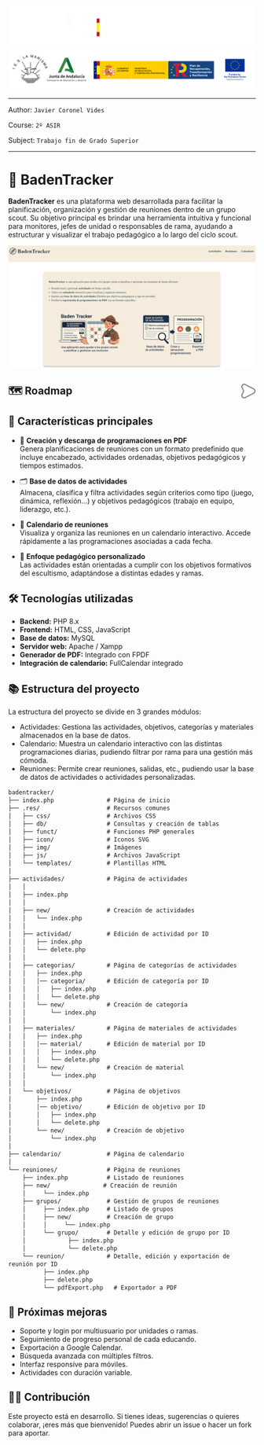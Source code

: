 ![](https://raw.githubusercontent.com/jcorvid509/.resGen/9cf65965f880c39d5e634d73522a6d656c4ea501/_bannerD.png#gh-dark-mode-only)
![](https://raw.githubusercontent.com/jcorvid509/.resGen/9cf65965f880c39d5e634d73522a6d656c4ea501/_bannerL.png#gh-light-mode-only)

---

Author: `Javier Coronel Vides`

Course: `2º ASIR`

Subject: `Trabajo fin de Grado Superior`

---

# 🧭 BadenTracker

**BadenTracker** es una plataforma web desarrollada para facilitar la planificación, organización y gestión de reuniones dentro de un grupo scout. Su objetivo principal es brindar una herramienta intuitiva y funcional para monitores, jefes de unidad o responsables de rama, ayudando a estructurar y visualizar el trabajo pedagógico a lo largo del ciclo scout.

![alt text](.md/img/1.png)

## 🗺️ Roadmap<a href="/.md/readme.md"><img src="https://raw.githubusercontent.com/jcorvid509/.resGen/dbf0397a38c3e0828d9bd164f719d77f3d977cda/_arrow.svg" height="30" align="right"></a>

## 🚀 Características principales

- 📄 **Creación y descarga de programaciones en PDF**  
  Genera planificaciones de reuniones con un formato predefinido que incluye encabezado, actividades ordenadas, objetivos pedagógicos y tiempos estimados.
  
- 🗂️ **Base de datos de actividades**  
  Almacena, clasifica y filtra actividades según criterios como tipo (juego, dinámica, reflexión...) y objetivos pedagógicos (trabajo en equipo, liderazgo, etc.).

- 📆 **Calendario de reuniones**  
  Visualiza y organiza las reuniones en un calendario interactivo. Accede rápidamente a las programaciones asociadas a cada fecha.

- 👥 **Enfoque pedagógico personalizado**  
  Las actividades están orientadas a cumplir con los objetivos formativos del escultismo, adaptándose a distintas edades y ramas.

## 🛠️ Tecnologías utilizadas

- **Backend:** PHP 8.x  
- **Frontend:** HTML, CSS, JavaScript  
- **Base de datos:** MySQL  
- **Servidor web:** Apache / Xampp  
- **Generador de PDF:** Integrado con FPDF  
- **Integración de calendario:** FullCalendar integrado

## 📚 Estructura del proyecto

La estructura del proyecto se divide en 3 grandes módulos:

* Actividades: Gestiona las actividades, objetivos, categorías y materiales almacenados en la base de datos.
* Calendario: Muestra un calendario interactivo con las distintas programaciones diarias, pudiendo filtrar por rama para una gestión más cómoda.
* Reuniones: Permite crear reuniones, salidas, etc., pudiendo usar la base de datos de actividades o actividades personalizadas.

```
badentracker/
├── index.php               # Página de inicio
├── .res/                   # Recursos comunes
│   ├── css/                # Archivos CSS
│   ├── db/                 # Consultas y creación de tablas
│   ├── funct/              # Funciones PHP generales
│   ├── icon/               # Iconos SVG
│   ├── img/                # Imágenes
│   ├── js/                 # Archivos JavaScript
│   └── templates/          # Plantillas HTML
│
├── actividades/            # Página de actividades
│   │
│   ├── index.php
│   │
│   ├── new/                # Creación de actividades
│   │   └── index.php
│   │
│   ├── actividad/          # Edición de actividad por ID
│   │   ├── index.php
│   │   └── delete.php
│   │
│   ├── categorias/         # Página de categorías de actividades
│   │   ├── index.php
│   │   │── categoria/      # Edición de categoría por ID
│   │   │   ├── index.php
│   │   │   └── delete.php
│   │   └── new/            # Creación de categoría
│   │       └── index.php
│   │
│   ├── materiales/         # Página de materiales de actividades
│   │   ├── index.php
│   │   │── material/       # Edición de material por ID
│   │   │   ├── index.php
│   │   │   └── delete.php
│   │   └── new/            # Creación de material
│   │       └── index.php
│   │
│   └── objetivos/          # Página de objetivos
│       ├── index.php
│       │── objetivo/       # Edición de objetivo por ID
│       │   ├── index.php
│       │   └── delete.php
│       └── new/            # Creación de objetivo
│           └── index.php
│
├── calendario/             # Página de calendario
│
└── reuniones/              # Página de reuniones
    ├── index.php           # Listado de reuniones
    ├── new/               # Creación de reunión
    │     └── index.php
    ├── grupos/             # Gestión de grupos de reuniones
    │     ├── index.php     # Listado de grupos
    │     ├── new/          # Creación de grupo
    │     │     └── index.php
    │     └── grupo/        # Detalle y edición de grupo por ID
    │            ├── index.php
    │            └── delete.php
    └── reunion/            # Detalle, edición y exportación de reunión por ID
          ├── index.php
          ├── delete.php
          └── pdfExport.php   # Exportador a PDF
```

## 📌 Próximas mejoras

- Soporte y login por multiusuario por unidades o ramas.
- Seguimiento de progreso personal de cada educando.
- Exportación a Google Calendar.
- Búsqueda avanzada con múltiples filtros.
- Interfaz responsive para móviles.
- Actividades con duración variable.

## 🧑‍💻 Contribución

Este proyecto está en desarrollo. Si tienes ideas, sugerencias o quieres colaborar, ¡eres más que bienvenido! Puedes abrir un issue o hacer un fork para aportar.
